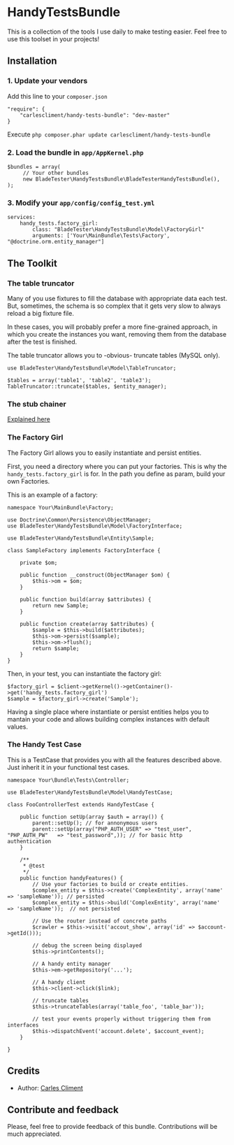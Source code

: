 HandyTestsBundle
==================

This is a collection of the tools I use daily to make testing easier. Feel free to use this toolset in your projects!



## Installation

### 1. Update your vendors

Add this line to your `composer.json`

    "require": {
        "carlescliment/handy-tests-bundle": "dev-master"
    }

Execute `php composer.phar update carlescliment/handy-tests-bundle`

### 2. Load the bundle in `app/AppKernel.php`
    $bundles = array(
         // Your other bundles
         new BladeTester\HandyTestsBundle\BladeTesterHandyTestsBundle(),
    );

### 3. Modify your `app/config/config_test.yml`

    services:
        handy_tests.factory_girl:
            class: "BladeTester\HandyTestsBundle\Model\FactoryGirl"
            arguments: ['Your\MainBundle\Tests\Factory', "@doctrine.orm.entity_manager"]


## The Toolkit

### The table truncator
Many of you use fixtures to fill the database with appropriate data each test. But, sometimes, the schema is so complex that it gets very slow to always reload a big fixture file.

In these cases, you will probably prefer a more fine-grained approach, in which you create the instances you want, removing them from the database after the test is finished.

The table truncator allows you to -obvious- truncate tables (MySQL only).

    use BladeTester\HandyTestsBundle\Model\TableTruncator;

    $tables = array('table1', 'table2', 'table3');
    TableTruncator::truncate($tables, $entity_manager);


### The stub chainer
[Explained here][stubchainer]

### The Factory Girl
The Factory Girl allows you to easily instantiate and persist entities.

First, you need a directory where you can put your factories. This is why the `handy_tests.factory_girl` is for. In the path you define as param, build your own Factories.

This is an example of a factory:

    namespace Your\MainBundle\Factory;
    
    use Doctrine\Common\Persistence\ObjectManager;
    use BladeTester\HandyTestsBundle\Model\FactoryInterface;

    use BladeTester\HandyTestsBundle\Entity\Sample;

    class SampleFactory implements FactoryInterface {
    
        private $om;
    
        public function __construct(ObjectManager $om) {
            $this->om = $om;
        }
    
        public function build(array $attributes) {
            return new Sample;
        }
    
        public function create(array $attributes) {
            $sample = $this->build($attributes);
            $this->om->persist($sample);
            $this->om->flush();
            return $sample;
        }
    }


Then, in your test, you can instantiate the factory girl:


    $factory_girl = $client->getKernel()->getContainer()->get('handy_tests.factory_girl')
    $sample = $factory_girl->create('Sample');

Having a single place where instantiate or persist entities helps you to mantain your code and allows building complex instances with default values.


### The Handy Test Case

This is a TestCase that provides you with all the features described above. Just inherit it in your functional test cases.


    namespace Your\Bundle\Tests\Controller;
    
    use BladeTester\HandyTestsBundle\Model\HandyTestCase;

    class FooControllerTest extends HandyTestCase {

        public function setUp(array $auth = array()) {
            parent::setUp(); // for annonymous users
            parent::setUp(array("PHP_AUTH_USER" => "test_user", "PHP_AUTH_PW"   => "test_password",)); // for basic http authentication
        }

        /**
         * @test
         */
        public function handyFeatures() {
            // Use your factories to build or create entities.
            $complex_entity = $this->create('ComplexEntity', array('name' => 'sampleName')); // persisted
            $complex_entity = $this->build('ComplexEntity', array('name' => 'sampleName'));  // not persisted

            // Use the router instead of concrete paths
            $crawler = $this->visit('accout_show', array('id' => $account->getId()));
 
            // debug the screen being displayed
            $this->printContents();

            // A handy entity manager
            $this->em->getRepository('...');

            // A handy client
            $this->client->click($link);

            // truncate tables
            $this->truncateTables(array('table_foo', 'table_bar'));

            // test your events properly without triggering them from interfaces
            $this->dispatchEvent('account.delete', $account_event);
        }

    }



## Credits

* Author: [Carles Climent][carlescliment]


## Contribute and feedback

Please, feel free to provide feedback of this bundle. Contributions will be much appreciated.



[carlescliment]: https://github.com/carlescliment
[stubchainer]: https://github.com/carlescliment/BladeTester/tree/master/ChainedStubsBundle
